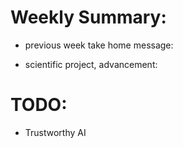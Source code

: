 # Weekly Summary:
- previous week take home message:

- scientific project, advancement:


# TODO:
- Trustworthy AI
